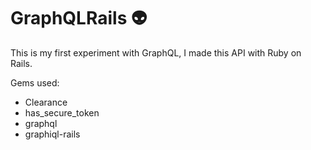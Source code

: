 # GraphQLRails :alien:

This is my first experiment with GraphQL, I made this API with Ruby on Rails.



Gems used:

* Clearance
* has_secure_token
* graphql
* graphiql-rails
